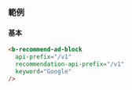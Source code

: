 ### 範例

#### 基本

```html
<b-recommend-ad-block
  api-prefix="/v1"
  recommendation-api-prefix="/v1"
  keyword="Google"
/>
```
